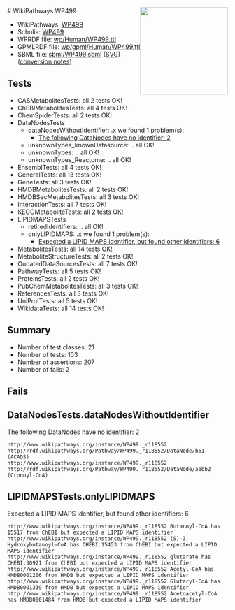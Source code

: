 <img style="float: right; width: 200px" src="../logo.png" />
# WikiPathways WP499

* WikiPathways: [WP499](https://identifiers.org/wikipathways:WP499)
* Scholia: [WP499](https://scholia.toolforge.org/wikipathways/WP499)
* WPRDF file: [wp/Human/WP499.ttl](../wp/Human/WP499.ttl)
* GPMLRDF file: [wp/gpml/Human/WP499.ttl](../wp/gpml/Human/WP499.ttl)
* SBML file: [sbml/WP499.sbml](../sbml/WP499.sbml) ([SVG](../sbml/WP499.svg)) ([conversion notes](../sbml/WP499.txt))

## Tests
* CASMetabolitesTests: all 2 tests OK!
* ChEBIMetabolitesTests: all 4 tests OK!
* ChemSpiderTests: all 2 tests OK!
* DataNodesTests
    * dataNodesWithoutIdentifier: .x we found 1 problem(s):
        * [The following DataNodes have no identifier: 2](#d2d32fa1)
    * unknownTypes_knownDatasource: .. all OK!
    * unknownTypes: .. all OK!
    * unknownTypes_Reactome: .. all OK!
* EnsemblTests: all 4 tests OK!
* GeneralTests: all 13 tests OK!
* GeneTests: all 3 tests OK!
* HMDBMetabolitesTests: all 2 tests OK!
* HMDBSecMetabolitesTests: all 3 tests OK!
* InteractionTests: all 7 tests OK!
* KEGGMetaboliteTests: all 2 tests OK!
* LIPIDMAPSTests
    * retiredIdentifiers: .. all OK!
    * onlyLIPIDMAPS: .x we found 1 problem(s):
        * [Expected a LIPID MAPS identifier, but found other identifiers: 6](#48cc60bd)
* MetabolitesTests: all 14 tests OK!
* MetaboliteStructureTests: all 2 tests OK!
* OudatedDataSourcesTests: all 7 tests OK!
* PathwayTests: all 5 tests OK!
* ProteinsTests: all 2 tests OK!
* PubChemMetabolitesTests: all 3 tests OK!
* ReferencesTests: all 3 tests OK!
* UniProtTests: all 5 tests OK!
* WikidataTests: all 14 tests OK!


## Summary

* Number of test classes: 21
* Number of tests: 103
* Number of assertions: 207
* Number of fails: 2

## Fails

<a name="d2d32fa1" />

## DataNodesTests.dataNodesWithoutIdentifier

The following DataNodes have no identifier: 2
```
http://www.wikipathways.org/instance/WP499._r118552 http://rdf.wikipathways.org/Pathway/WP499._r118552/DataNode/b61 (ACADS)
http://www.wikipathways.org/instance/WP499._r118552 http://rdf.wikipathways.org/Pathway/WP499._r118552/DataNode/aebb2 (Cronoyl-CoA)
```

<a name="48cc60bd" />

## LIPIDMAPSTests.onlyLIPIDMAPS

Expected a LIPID MAPS identifier, but found other identifiers: 6
```
http://www.wikipathways.org/instance/WP499._r118552 Butanoyl-CoA has 15517 from ChEBI but expected a LIPID MAPS identifier
http://www.wikipathways.org/instance/WP499._r118552 (S)-3-Hydroxybutanoyl-CoA has CHEBI:15453 from ChEBI but expected a LIPID MAPS identifier
http://www.wikipathways.org/instance/WP499._r118552 glutarate has CHEBI:30921 from ChEBI but expected a LIPID MAPS identifier
http://www.wikipathways.org/instance/WP499._r118552 Acetyl-CoA has HMDB0001206 from HMDB but expected a LIPID MAPS identifier
http://www.wikipathways.org/instance/WP499._r118552 Glutaryl-CoA has HMDB0001339 from HMDB but expected a LIPID MAPS identifier
http://www.wikipathways.org/instance/WP499._r118552 Acetoacetyl-CoA has HMDB0001484 from HMDB but expected a LIPID MAPS identifier
```

